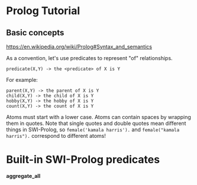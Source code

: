 # Prolog Tutorial

## Basic concepts

https://en.wikipedia.org/wiki/Prolog#Syntax_and_semantics

As a convention, let's use predicates to represent "of" relationships.
```
predicate(X,Y) -> the <predicate> of X is Y
```
For example:
```
parent(X,Y) -> the parent of X is Y
child(X,Y) -> the child of X is Y
hobby(X,Y) -> the hobby of X is Y
count(X,Y) -> the count of X is Y
```

Atoms must start with a lower case. Atoms can contain spaces by wrapping them in quotes. Note that single quotes and double quotes mean different things in SWI-Prolog, so `female('kamala harris').` and `female("kamala harris").` correspond to different atoms!

# Built-in SWI-Prolog predicates

**aggregate_all**